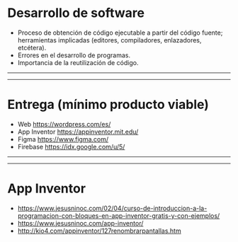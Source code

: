 # Desarrollo de software
- Proceso de obtención de código ejecutable a partir del código fuente; herramientas implicadas (editores, compiladores, enlazadores, etcétera).
- Errores en el desarrollo de programas.
- Importancia de la reutilización de código.

------------------------
------------------------

# Entrega (mínimo producto viable)
- Web https://wordpress.com/es/
- App Inventor https://appinventor.mit.edu/
- Figma https://www.figma.com/
- Firebase https://idx.google.com/u/5/

----------------
----------------

# App Inventor
* https://www.jesusninoc.com/02/04/curso-de-introduccion-a-la-programacion-con-bloques-en-app-inventor-gratis-y-con-ejemplos/
* https://www.jesusninoc.com/app-inventor/
* http://kio4.com/appinventor/127renombrarpantallas.htm
